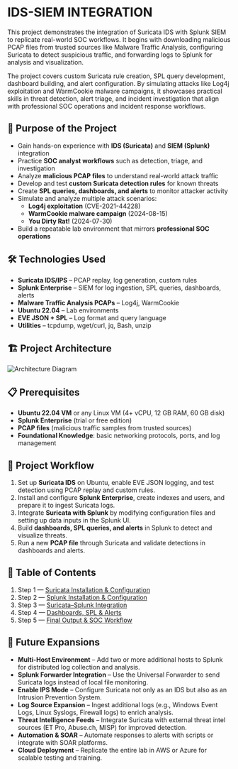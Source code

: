 # IDS-SIEM INTEGRATION
This project demonstrates the integration of Suricata IDS with Splunk SIEM to replicate real-world SOC workflows. It begins with downloading malicious PCAP files from trusted sources like Malware Traffic Analysis, configuring Suricata to detect suspicious traffic, and forwarding logs to Splunk for analysis and visualization.

The project covers custom Suricata rule creation, SPL query development, dashboard building, and alert configuration. By simulating attacks like Log4j exploitation and WarmCookie malware campaigns, it showcases practical skills in threat detection, alert triage, and incident investigation that align with professional SOC operations and incident response workflows.

## 🎯 Purpose of the Project  

- Gain hands-on experience with **IDS (Suricata)** and **SIEM (Splunk)** integration  
- Practice **SOC analyst workflows** such as detection, triage, and investigation  
- Analyze **malicious PCAP files** to understand real-world attack traffic  
- Develop and test **custom Suricata detection rules** for known threats  
- Create **SPL queries, dashboards, and alerts** to monitor attacker activity  
- Simulate and analyze multiple attack scenarios:  
  - **Log4j exploitation** (CVE-2021-44228)  
  - **WarmCookie malware campaign** (2024-08-15)
  - **You Dirty Rat!** (2024-07-30)  
- Build a repeatable lab environment that mirrors **professional SOC operations**  
 
## 🛠️ Technologies Used  

- **Suricata IDS/IPS** – PCAP replay, log generation, custom rules  
- **Splunk Enterprise** – SIEM for log ingestion, SPL queries, dashboards, alerts  
- **Malware Traffic Analysis PCAPs** – Log4j, WarmCookie 
- **Ubuntu 22.04** – Lab environments  
- **EVE JSON + SPL** – Log format and query language  
- **Utilities** – tcpdump, wget/curl, jq, Bash, unzip  

## 🏗️ Project Architecture

![Architecture Diagram](https://github.com/user-attachments/assets/d9cae879-4264-42c9-8ef6-d99771cdcaf0)

## 📋 Prerequisites  

- **Ubuntu 22.04 VM** or any Linux VM (4+ vCPU, 12 GB RAM, 60 GB disk)  
- **Splunk Enterprise** (trial or free edition)  
- **PCAP files** (malicious traffic samples from trusted sources)  
- **Foundational Knowledge**: basic networking protocols, ports, and log management  

## 🚀 Project Workflow  

1. Set up **Suricata IDS** on Ubuntu, enable EVE JSON logging, and test detection using PCAP replay and custom rules. <br>
2. Install and configure **Splunk Enterprise**, create indexes and users, and prepare it to ingest Suricata logs.  
3. Integrate **Suricata with Splunk** by modifying configuration files and setting up data inputs in the Splunk UI.  
4. Build **dashboards, SPL queries, and alerts** in Splunk to detect and visualize threats.  
5. Run a new **PCAP file** through Suricata and validate detections in dashboards and alerts.

## 📑 Table of Contents  

1. Step 1 — <a href="https://github.com/punnakavyasri-cyber/ids-siem-integration/blob/main/SuricataSetup.md"> Suricata Installation & Configuration </a>   
2. Step 2 — <a href="https://github.com/punnakavyasri-cyber/ids-siem-integration/blob/main/SplunkSetup.md"> Splunk Installation & Configuration </a>  
3. Step 3 — <a href="https://github.com/punnakavyasri-cyber/ids-siem-integration/blob/main/SuricataSplunkIntegration.md"> Suricata–Splunk Integration </a>  
4. Step 4 — <a href="https://github.com/punnakavyasri-cyber/ids-siem-integration/blob/main/SplunkGUI.md"> Dashboards, SPL & Alerts </a>
5. Step 5 — <a href="https://github.com/punnakavyasri-cyber/ids-siem-integration/blob/main/FinalOutput.md"> Final Output & SOC Workflow </a>

## 🔮 Future Expansions  

- **Multi-Host Environment** – Add two or more additional hosts to Splunk for distributed log collection and analysis.  
- **Splunk Forwarder Integration** – Use the Universal Forwarder to send Suricata logs instead of local file monitoring.  
- **Enable IPS Mode** – Configure Suricata not only as an IDS but also as an Intrusion Prevention System.  
- **Log Source Expansion** – Ingest additional logs (e.g., Windows Event Logs, Linux Syslogs, Firewall logs) to enrich analysis.  
- **Threat Intelligence Feeds** – Integrate Suricata with external threat intel sources (ET Pro, Abuse.ch, MISP) for improved detection.  
- **Automation & SOAR** – Automate responses to alerts with scripts or integrate with SOAR platforms.  
- **Cloud Deployment** – Replicate the entire lab in AWS or Azure for scalable testing and training.  
